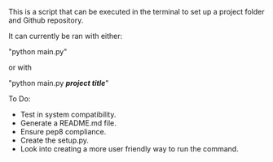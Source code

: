 This is a script that can be executed in the terminal to set up a project
folder and Github repository.

It can currently be ran with either:

"python main.py"

or with

"python main.py ***project title***"

To Do:

- Test in system compatibility.
- Generate a README.md file.
- Ensure pep8 compliance.
- Create the setup.py.
- Look into creating a more user friendly way to run the command.

